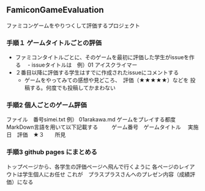 ## FamiconGameEvaluation
ファミコンゲームをやりつくして評価するプロジェクト

### 手順１ ゲームタイトルごとの評価
- ファミコンタイトルごとに、そのゲームを最初に評価した学生がissueを作る
　- issueタイトルは　例）01 アイスクライマー
- ２番目以降に評価する学生はすでに作成されたissueにコメントする
  - ゲームをやってみての感想や見どころ、　評価（★★★★★）などを
投稿する。何度でも投稿してかまわない

### 手順2 個人ごとのゲーム評価
ファイル　番号simei.txt  例） 01arakawa.md
ゲームをプレイする都度MarkDown言語を用いて以下記載する
　
　ゲーム番号　ゲームタイトル
　実施日　評価　★３　　所見　
　
### 手順3 github pages にまとめる
トップページから、各学生の評価ページへ飛んで行くように
各ページのレイアウトは学生個人にお任せ
これが　プラスプラスさんへのプレゼン内容（成績評価）になる
